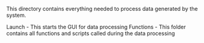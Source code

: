 This directory contains everything needed to process data generated by the system.


Launch - This starts the GUI for data processing 
Functions - This folder contains all functions and scripts called during the data processing 